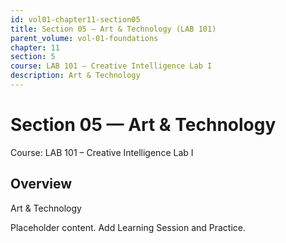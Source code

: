 ```yaml
---
id: vol01-chapter11-section05
title: Section 05 — Art & Technology (LAB 101)
parent_volume: vol-01-foundations
chapter: 11
section: 5
course: LAB 101 – Creative Intelligence Lab I
description: Art & Technology
---
```



# Section 05 — Art & Technology
Course: LAB 101 – Creative Intelligence Lab I

## Overview
Art & Technology


Placeholder content. Add Learning Session and Practice.

